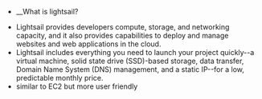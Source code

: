 * __What is lightsail?
- Lightsail provides developers compute, storage, and networking capacity, and it also provides capabilities to deploy and manage websites and web applications in the cloud.
- Lightsail includes everything you need to launch your project quickly--a virtual machine, solid state drive (SSD)-based storage, data transfer, Domain Name System (DNS) management, and a static IP--for a low, predictable monthly price.
- similar to EC2 but more user friendly
